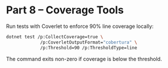 # Part 8 – Coverage Tools

Run tests with Coverlet to enforce 90% line coverage locally:

```bash
dotnet test /p:CollectCoverage=true \
             /p:CoverletOutputFormat="cobertura" \
             /p:Threshold=90 /p:ThresholdType=line
```

The command exits non-zero if coverage is below the threshold.
